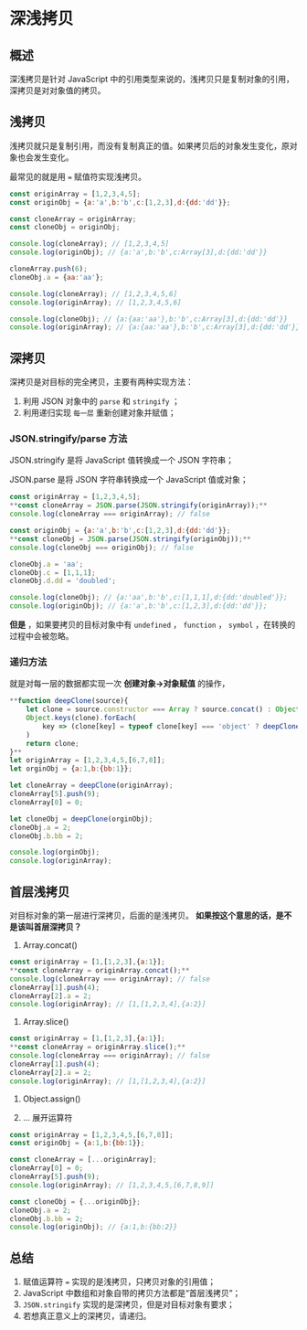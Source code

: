 # 深浅拷贝

## 概述

深浅拷贝是针对 JavaScript 中的引用类型来说的，浅拷贝只是复制对象的引用，深拷贝是对对象值的拷贝。

## 浅拷贝

浅拷贝就只是复制引用，而没有复制真正的值。如果拷贝后的对象发生变化，原对象也会发生变化。

最常见的就是用 `=` 赋值符实现浅拷贝。

```jsx
const originArray = [1,2,3,4,5];
const originObj = {a:'a',b:'b',c:[1,2,3],d:{dd:'dd'}};

const cloneArray = originArray;
const cloneObj = originObj;

console.log(cloneArray); // [1,2,3,4,5]
console.log(originObj); // {a:'a',b:'b',c:Array[3],d:{dd:'dd'}}

cloneArray.push(6);
cloneObj.a = {aa:'aa'};

console.log(cloneArray); // [1,2,3,4,5,6]
console.log(originArray); // [1,2,3,4,5,6]

console.log(cloneObj); // {a:{aa:'aa'},b:'b',c:Array[3],d:{dd:'dd'}}
console.log(originArray); // {a:{aa:'aa'},b:'b',c:Array[3],d:{dd:'dd'}}
```

## 深拷贝

深拷贝是对目标的完全拷贝，主要有两种实现方法：

1. 利用 JSON 对象中的 `parse` 和 `stringify` ；
2. 利用递归实现 `每一层` 重新创建对象并赋值；

### JSON.stringify/parse 方法

JSON.stringify 是将 JavaScript 值转换成一个 JSON 字符串；

JSON.parse 是将 JSON 字符串转换成一个 JavaScript 值或对象；

```jsx
const originArray = [1,2,3,4,5];
**const cloneArray = JSON.parse(JSON.stringify(originArray));**
console.log(cloneArray === originArray); // false

const originObj = {a:'a',b:'b',c:[1,2,3],d:{dd:'dd'}};
**const cloneObj = JSON.parse(JSON.stringify(originObj));**
console.log(cloneObj === originObj); // false

cloneObj.a = 'aa';
cloneObj.c = [1,1,1];
cloneObj.d.dd = 'doubled';

console.log(cloneObj); // {a:'aa',b:'b',c:[1,1,1],d:{dd:'doubled'}};
console.log(originObj); // {a:'a',b:'b',c:[1,2,3],d:{dd:'dd'}};
```

**但是** ，如果要拷贝的目标对象中有 `undefined` ， `function` ， `symbol` ，在转换的过程中会被忽略。

### 递归方法

就是对每一层的数据都实现一次 **创建对象→对象赋值** 的操作，

```jsx
**function deepClone(source){
    let clone = source.constructor === Array ? source.concat() : Object.assign({}, source);
    Object.keys(clone).forEach(
        key => (clone[key] = typeof clone[key] === 'object' ? deepClone(clone[key]) : source[key])
    )
    return clone;
}**
let originArray = [1,2,3,4,5,[6,7,8]];
let orginObj = {a:1,b:{bb:1}};

let cloneArray = deepClone(originArray);
cloneArray[5].push(9);
cloneArray[0] = 0;

let cloneObj = deepClone(orginObj);
cloneObj.a = 2;
cloneObj.b.bb = 2;

console.log(orginObj);
console.log(originArray);
```

## 首层浅拷贝

对目标对象的第一层进行深拷贝，后面的是浅拷贝。 **如果按这个意思的话，是不是该叫首层深拷贝？** 

1. Array.concat()

```jsx
const originArray = [1,[1,2,3],{a:1}];
**const cloneArray = originArray.concat();**
console.log(cloneArray === originArray); // false
cloneArray[1].push(4);
cloneArray[2].a = 2; 
console.log(originArray); // [1,[1,2,3,4],{a:2}]
```

1. Array.slice()

```jsx
const originArray = [1,[1,2,3],{a:1}];
**const cloneArray = originArray.slice();**
console.log(cloneArray === originArray); // false
cloneArray[1].push(4);
cloneArray[2].a = 2; 
console.log(originArray); // [1,[1,2,3,4],{a:2}]
```

1. Object.assign()

1. ... 展开运算符

```jsx
const originArray = [1,2,3,4,5,[6,7,8]];
const originObj = {a:1,b:{bb:1}};

const cloneArray = [...originArray];
cloneArray[0] = 0;
cloneArray[5].push(9);
console.log(originArray); // [1,2,3,4,5,[6,7,8,9]]

const cloneObj = {...originObj};
cloneObj.a = 2;
cloneObj.b.bb = 2;
console.log(originObj); // {a:1,b:{bb:2}}
```

## 总结

1. 赋值运算符 `=` 实现的是浅拷贝，只拷贝对象的引用值；
2. JavaScript 中数组和对象自带的拷贝方法都是“首层浅拷贝”；
3. `JSON.stringify` 实现的是深拷贝，但是对目标对象有要求；
4. 若想真正意义上的深拷贝，请递归。